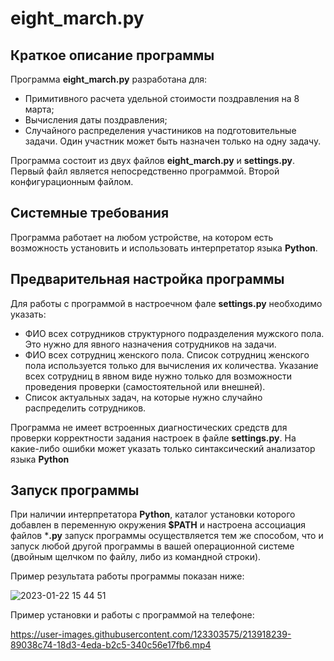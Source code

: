 # eight_march.py

## Краткое описание программы
Программа **eight_march.py** разработана для:
- Примитивного расчета удельной стоимости поздравления на 8 марта;
- Вычисления даты поздравления;
- Случайного распределения участиников на подготовительные задачи. Один участник может быть назначен только на одну задачу.

Программа состоит из двух файлов **eight_march.py** и **settings.py**. Первый файл является непосредственно программой. Второй конфигурационным файлом.

## Системные требования
Программа работает на любом устройстве, на котором есть возможность установить и использовать интерпретатор языка **Python**.

## Предварительная настройка программы
Для работы с программой в настроечном фале **settings.py** необходимо указать:
 - ФИО всех сотрудников структурного подразделения мужского пола. Это нужно для явного назначения сотрудников на задачи.
 - ФИО всех сотрудниц женского пола. Список сотрудниц женского пола используется только для вычисления их количества. Указание всех сотрудниц в явном виде нужно только для возможности проведения проверки (самостоятельной или внешней).
 - Список актуальных задач, на которые нужно случайно распределить сотрудников.

Программа не имеет встроенных диагностических средств для проверки корректности задания настроек в файле **settings.py**. На какие-либо ошибки может указать только синтаксический анализатор языка **Python**

## Запуск программы
При наличии интерпретатора **Python**, каталог установки которого добавлен в переменную окружения **$PATH** и настроена ассоциация файлов ***.py** запуск программы осуществляется тем же способом, что и запуск любой другой программы в вашей операционной системе (двойным щелчком по файлу, либо из командной строки). 

Пример результата работы программы показан ниже:

![2023-01-22 15 44 51](https://user-images.githubusercontent.com/123303575/213917400-ade4059b-8d2f-4a5a-8c41-22e9bef1fce4.png)

Пример установки и работы с программой на телефоне:

https://user-images.githubusercontent.com/123303575/213918239-89038c74-18d3-4eda-b2c5-340c56e17fb6.mp4


